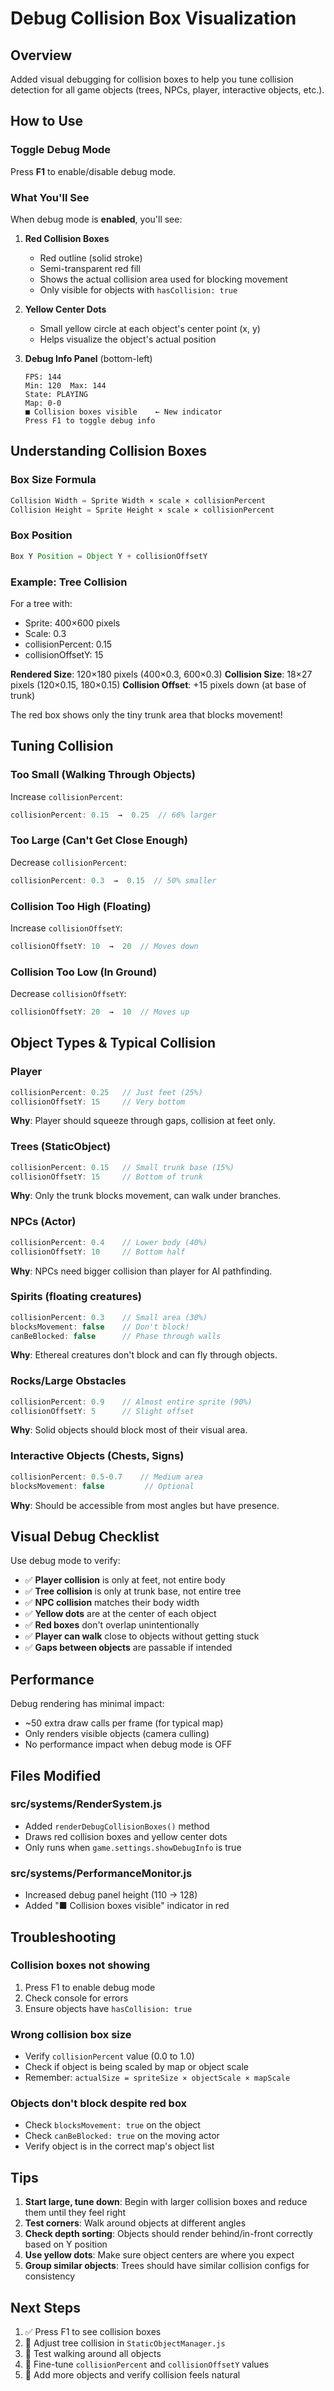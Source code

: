 # Debug Collision Box Visualization

## Overview
Added visual debugging for collision boxes to help you tune collision detection for all game objects (trees, NPCs, player, interactive objects, etc.).

## How to Use

### Toggle Debug Mode
Press **F1** to enable/disable debug mode.

### What You'll See

When debug mode is **enabled**, you'll see:

1. **Red Collision Boxes**
   - Red outline (solid stroke)
   - Semi-transparent red fill
   - Shows the actual collision area used for blocking movement
   - Only visible for objects with `hasCollision: true`

2. **Yellow Center Dots**
   - Small yellow circle at each object's center point (x, y)
   - Helps visualize the object's actual position

3. **Debug Info Panel** (bottom-left)
   ```
   FPS: 144
   Min: 120  Max: 144
   State: PLAYING
   Map: 0-0
   ■ Collision boxes visible    ← New indicator
   Press F1 to toggle debug info
   ```

## Understanding Collision Boxes

### Box Size Formula
```javascript
Collision Width = Sprite Width × scale × collisionPercent
Collision Height = Sprite Height × scale × collisionPercent
```

### Box Position
```javascript
Box Y Position = Object Y + collisionOffsetY
```

### Example: Tree Collision
For a tree with:
- Sprite: 400×600 pixels
- Scale: 0.3
- collisionPercent: 0.15
- collisionOffsetY: 15

**Rendered Size**: 120×180 pixels (400×0.3, 600×0.3)
**Collision Size**: 18×27 pixels (120×0.15, 180×0.15)
**Collision Offset**: +15 pixels down (at base of trunk)

The red box shows only the tiny trunk area that blocks movement!

## Tuning Collision

### Too Small (Walking Through Objects)
Increase `collisionPercent`:
```javascript
collisionPercent: 0.15  →  0.25  // 66% larger
```

### Too Large (Can't Get Close Enough)
Decrease `collisionPercent`:
```javascript
collisionPercent: 0.3  →  0.15  // 50% smaller
```

### Collision Too High (Floating)
Increase `collisionOffsetY`:
```javascript
collisionOffsetY: 10  →  20  // Moves down
```

### Collision Too Low (In Ground)
Decrease `collisionOffsetY`:
```javascript
collisionOffsetY: 20  →  10  // Moves up
```

## Object Types & Typical Collision

### Player
```javascript
collisionPercent: 0.25   // Just feet (25%)
collisionOffsetY: 15     // Very bottom
```
**Why**: Player should squeeze through gaps, collision at feet only.

### Trees (StaticObject)
```javascript
collisionPercent: 0.15   // Small trunk base (15%)
collisionOffsetY: 15     // Bottom of trunk
```
**Why**: Only the trunk blocks movement, can walk under branches.

### NPCs (Actor)
```javascript
collisionPercent: 0.4    // Lower body (40%)
collisionOffsetY: 10     // Bottom half
```
**Why**: NPCs need bigger collision than player for AI pathfinding.

### Spirits (floating creatures)
```javascript
collisionPercent: 0.3    // Small area (30%)
blocksMovement: false    // Don't block!
canBeBlocked: false      // Phase through walls
```
**Why**: Ethereal creatures don't block and can fly through objects.

### Rocks/Large Obstacles
```javascript
collisionPercent: 0.9    // Almost entire sprite (90%)
collisionOffsetY: 5      // Slight offset
```
**Why**: Solid objects should block most of their visual area.

### Interactive Objects (Chests, Signs)
```javascript
collisionPercent: 0.5-0.7    // Medium area
blocksMovement: false         // Optional
```
**Why**: Should be accessible from most angles but have presence.

## Visual Debug Checklist

Use debug mode to verify:

- ✅ **Player collision** is only at feet, not entire body
- ✅ **Tree collision** is only at trunk base, not entire tree
- ✅ **NPC collision** matches their body width
- ✅ **Yellow dots** are at the center of each object
- ✅ **Red boxes** don't overlap unintentionally
- ✅ **Player can walk** close to objects without getting stuck
- ✅ **Gaps between objects** are passable if intended

## Performance

Debug rendering has minimal impact:
- ~50 extra draw calls per frame (for typical map)
- Only renders visible objects (camera culling)
- No performance impact when debug mode is OFF

## Files Modified

### src/systems/RenderSystem.js
- Added `renderDebugCollisionBoxes()` method
- Draws red collision boxes and yellow center dots
- Only runs when `game.settings.showDebugInfo` is true

### src/systems/PerformanceMonitor.js
- Increased debug panel height (110 → 128)
- Added "■ Collision boxes visible" indicator in red

## Troubleshooting

### Collision boxes not showing
1. Press F1 to enable debug mode
2. Check console for errors
3. Ensure objects have `hasCollision: true`

### Wrong collision box size
- Verify `collisionPercent` value (0.0 to 1.0)
- Check if object is being scaled by map or object scale
- Remember: `actualSize = spriteSize × objectScale × mapScale`

### Objects don't block despite red box
- Check `blocksMovement: true` on the object
- Check `canBeBlocked: true` on the moving actor
- Verify object is in the correct map's object list

## Tips

1. **Start large, tune down**: Begin with larger collision boxes and reduce them until they feel right
2. **Test corners**: Walk around objects at different angles
3. **Check depth sorting**: Objects should render behind/in-front correctly based on Y position
4. **Use yellow dots**: Make sure object centers are where you expect
5. **Group similar objects**: Trees should have similar collision configs for consistency

## Next Steps

1. ✅ Press F1 to see collision boxes
2. 🎯 Adjust tree collision in `StaticObjectManager.js`
3. 🎯 Test walking around all objects
4. 🎯 Fine-tune `collisionPercent` and `collisionOffsetY` values
5. 🎯 Add more objects and verify collision feels natural
